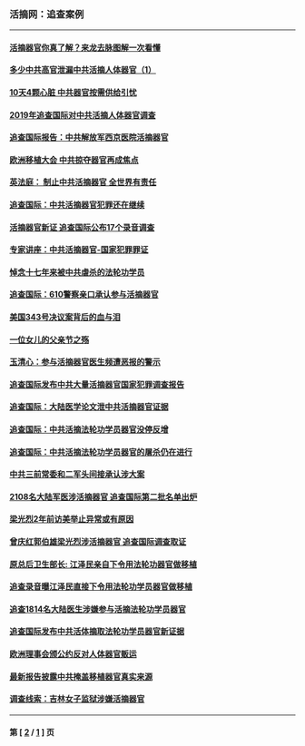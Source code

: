### 活摘网：追查案例
---
#### [活摘器官你真了解？来龙去脉图解一次看懂](../../pages/nf5880/n13013820.md?10080430) 
#### [多少中共高官泄漏中共活摘人体器官（1）](../../pages/nf5880/n12671234.md?10080430) 
#### [10天4颗心脏 中共器官按需供给引忧](../../pages/nf5880/n12326366.md?10080430) 
#### [2019年追查国际对中共活摘人体器官调查](../../pages/nf5880/n11917733.md?10080430) 
#### [追查国际报告：中共解放军西京医院活摘器官](../../pages/nf5880/n11838359.md?10080430) 
#### [欧洲移植大会 中共掠夺器官再成焦点](../../pages/nf5880/n11538883.md?10080430) 
#### [英法庭： 制止中共活摘器官 全世界有责任](../../pages/nf5880/n11330691.md?10080430) 
#### [追查国际：中共活摘器官犯罪还在继续](../../pages/nf5880/n11218301.md?10080430) 
#### [活摘器官新证 追查国际公布17个录音调查](../../pages/nf5880/n10897744.md?10080430) 
#### [专家讲座：中共活摘器官-国家犯罪罪证](../../pages/nf5880/n8828153.md?10080430) 
#### [悼念十七年来被中共虐杀的法轮功学员](../../pages/nf5880/n8124823.md?10080430) 
#### [追查国际：610警察亲口承认参与活摘器官](../../pages/nf5880/n8109067.md?10080430) 
#### [美国343号决议案背后的血与泪](../../pages/nf5880/n8020684.md?10080430) 
#### [一位女儿的父亲节之殇](../../pages/nf5880/n8014122.md?10080430) 
#### [玉清心：参与活摘器官医生频遭恶报的警示](../../pages/nf5880/n4637546.md?10080430) 
#### [追查国际发布中共大量活摘器官国家犯罪调查报告](../../pages/nf5880/n4613428.md?10080430) 
#### [追查国际：大陆医学论文泄中共活摘器官证据](../../pages/nf5880/n4608794.md?10080430) 
#### [追查国际：中共活摘法轮功学员器官没停反增](../../pages/nf5880/n4584075.md?10080430) 
#### [追查国际：中共活摘法轮功学员器官的屠杀仍在进行](../../pages/nf5880/n4299154.md?10080430) 
#### [中共三前常委和二军头间接承认涉大案](../../pages/nf5880/n4286244.md?10080430) 
#### [2108名大陆军医涉活摘器官 追查国际第二批名单出炉](../../pages/nf5880/n4284769.md?10080430) 
#### [梁光烈2年前访美举止异常或有原因](../../pages/nf5880/n4279686.md?10080430) 
#### [曾庆红郭伯雄梁光烈涉活摘器官 追查国际调查取证](../../pages/nf5880/n4278462.md?10080430) 
#### [原总后卫生部长: 江泽民亲自下令用法轮功器官做移植](../../pages/nf5880/n4263864.md?10080430) 
#### [追查录音曝江泽民直接下令用法轮功学员器官做移植](../../pages/nf5880/n4261268.md?10080430) 
#### [追查1814名大陆医生涉嫌参与活摘法轮功学员器官](../../pages/nf5880/n4259055.md?10080430) 
#### [追查国际发布中共活体摘取法轮功学员器官新证据](../../pages/nf5880/n4258255.md?10080430) 
#### [欧洲理事会颁公约反对人体器官贩运](../../pages/nf5880/n4206955.md?10080430) 
#### [最新报告披露中共掩盖移植器官真实来源](../../pages/nf5880/n4140084.md?10080430) 
#### [调查线索：吉林女子监狱涉嫌活摘器官](../../pages/nf5880/n4044366.md?10080430) 

---
#### 第 [ [2](./2.md?10080430) / [1](./1.md?10080430) ] 页
